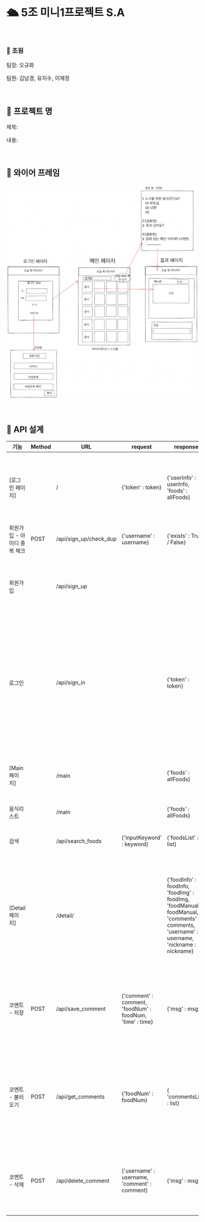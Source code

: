 # 🛳 5조 미니1프로젝트 S.A

<br />

### 👥 조원

팀장: 오규화

팀원: 김남경, 유지수, 이재정

<br />

## 🎯 프로젝트 명

제목:

내용:

<br />

## 📑 와이어 프레임

![와이어프레임](./static/imgs/와이어프레임.png)

<br />

## 👀 API 설계

| 기능                        | Method | URL                    | request                                                               | response                                                                                                                                                                  | 간략 설명                                                                                                                                                 |
| --------------------------- | ------ | ---------------------- | --------------------------------------------------------------------- | ------------------------------------------------------------------------------------------------------------------------------------------------------------------------- | --------------------------------------------------------------------------------------------------------------------------------------------------------- |
| [로그인 페이지]             |        | /                      | {'token' : token}                                                     | {'userInfo' : userInfo,<br />'foods' : allFoods}                                                                                                                          | - token이 존재할 경우 main 페이지로 이동 <br />- token이 없을 경우 로그인 페이지 노출                                                                     |
| 회원가입 - 아이디 중복 체크 | POST   | /api/sign_up/check_dup | {'username' : username}                                               | {'exists' : True / False}                                                                                                                                                 | - username 중복 확인                                                                                                                                      |
| 회원가입                    |        | /api/sign_up           |                                                                       |                                                                                                                                                                           | - user가 입력한 username /pw를 받고 pw를 암호화 한 후 DB에 저장                                                                                           |
| 로그인                      |        | /api/sign_in           |                                                                       | {'token' : token}                                                                                                                                                         | - user가 입력한 username / pw를 DB에서 확인 후, 일치하면 로그인 완료! 서버에서는 토큰을 발급하고, 클라이언트는 발급된 토큰을 쿠키에 저장 후 메인으로 이동 |
| [Main 페이지]               |        | /main                  |                                                                       | {'foods' : allFoods}                                                                                                                                                      | - DB에 있는 음식들을 노출하고, 검색 기능을 제공하는 페이지                                                                                                |
| 음식리스트                  |        | /main                  |                                                                       | {'foods' : allFoods}                                                                                                                                                      | 음식들을 노출한다.                                                                                                                                        |
| 검색                        |        | /api/search_foods      | {'inputKeyword' : keyword}                                            | {'foodsList' : list}                                                                                                                                                      | 검색한 키워드에 맞는 음식 결과를 노출한다.                                                                                                                |
| [Detail 페이지]             |        | /detail/<keyword>      |                                                                       | {'foodInfo' : foodInfo, <br />'foodImg' : foodImg, <br />'foodManual' : foodManual, <br />'comments' : comments, <br />'username' : username, <br />'nickname : nickname} | - main페이지에서 음식 Num을 받아서 이동. <br />- 음식의 상세 정보를 보여주고, 음식에 대한 코멘트를 작성/ 확인할 수 있는 페이지                            |
| 코멘트 - 저장               | POST   | /api/save_comment      | {'comment' : comment,<br /> 'foodNum' : foodNum,<br /> 'time' : time} | {'msg' : msg}                                                                                                                                                             | - user가 입력한 comment와 함께 해당 food의 num, 입력한 시간을 받아서 DB에 저장한다.                                                                       |
| 코멘트 - 불러오기           | POST   | /api/get_comments      | {'foodNum' : foodNum}                                                 | { 'commentsList' : list}                                                                                                                                                  | - Detail 페이지 내의 댓글 기능이므로, 해당하는 음식의 Number을 요청받고 DB에서 해당 음식에 대한 댓글만 가져온다.                                          |
| 코멘트 - 삭제               | POST   | /api/delete_comment    | {'username' : username, <br />'comment' : comment}                    | {'msg' : msg}                                                                                                                                                             | - DB에서 해당하는 username과 comment가 일치하는 것을 찾아, 삭제한다.                                                                                      |
